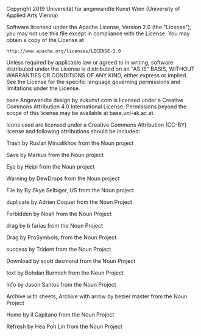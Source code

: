 Copyright 2019 Universität für angewandte Kunst Wien (University of Applied Arts Vienna)

Software licensed under the Apache License, Version 2.0 (the "License");
you may not use this file except in compliance with the License.
You may obtain a copy of the License at

    http://www.apache.org/licenses/LICENSE-2.0

Unless required by applicable law or agreed to in writing, software
distributed under the License is distributed on an "AS IS" BASIS,
WITHOUT WARRANTIES OR CONDITIONS OF ANY KIND, either express or implied.
See the License for the specific language governing permissions and
limitations under the License.


base Angewandte design by zukunvt.com is licensed under a Creative Commons Attribution 4.0 International License. Permissions beyond the scope of this license may be available at base.uni-ak.ac.at.

Icons used are licensed under a Creative Commons Attribution (CC-BY) license and following attributions should be included:

Trash by Ruslan Mirsalikhov from the Noun project

Save by Markus from the Noun project

Eye by Heipi from the Noun project

Warning by DewDrops from the Noun project

File by By Skye Selbiger, US from the Noun project

duplicate by Adrien Coquet from the Noun Project

Forbidden by Noah from the Noun Project

drag by b farias from the Noun Project

Drag by ProSymbols, from the Noun Project

success by Trident from the Noun Project

Download by scott desmond from the Noun Project

text by Bohdan Burmich from the Noun Project

Info by Jason Santos from the Noun Project

Archive with sheets, Archive with arrow by bezier master from the Noun Project

Home by il Capitano from the Noun Project

Refresh by Hea Poh Lin from the Noun Project
